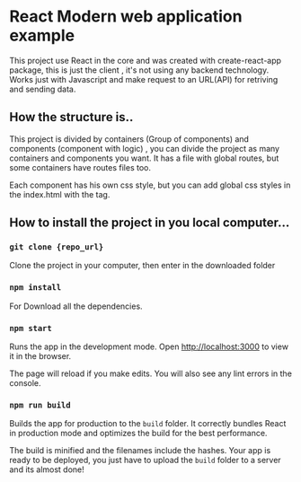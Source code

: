 # React Modern web application example

This project use React in the core and was created with create-react-app package, this is just the client , it's not using any backend technology.
Works just with Javascript and make request to an URL(API) for retriving and sending data.

## How the structure is..

This project is divided by containers (Group of components)  and components (component with logic) , you can divide the project as many containers and components you want. It has a file with global routes, but some containers have routes files too.

Each component has his own css style, but you can add global css styles in the index.html with the <link> tag.



## How to install the project in you local computer...

### `git clone {repo_url}`

Clone the project in your computer, then enter in the downloaded folder

### `npm install`

For Download all the dependencies.

### `npm start`

Runs the app in the development mode.
Open [http://localhost:3000](http://localhost:3000) to view it in the browser.

The page will reload if you make edits.
You will also see any lint errors in the console.

### `npm run build`

Builds the app for production to the `build` folder.
It correctly bundles React in production mode and optimizes the build for the best performance.

The build is minified and the filenames include the hashes.
Your app is ready to be deployed, you just have to upload the `build` folder to a server and its almost done!



